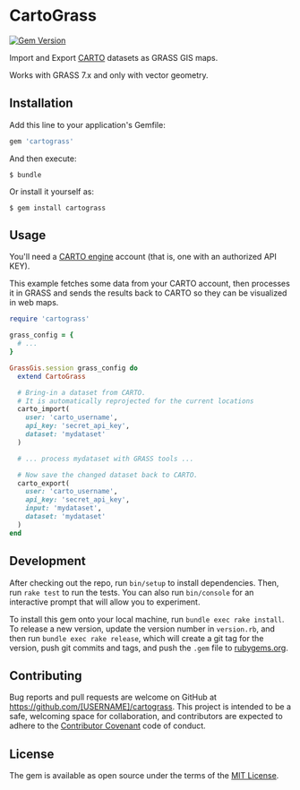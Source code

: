 # CartoGrass

[![Gem Version](https://badge.fury.io/rb/cartograss.svg)](http://badge.fury.io/rb/cartograss)

Import and Export [CARTO](http://carto.com) datasets as GRASS GIS maps.

Works with GRASS 7.x and only with vector geometry.

## Installation

Add this line to your application's Gemfile:

```ruby
gem 'cartograss'
```

And then execute:

    $ bundle

Or install it yourself as:

    $ gem install cartograss

## Usage

You'll need a [CARTO engine](https://carto.com/engine/) account 
(that is, one with an authorized API KEY).

This example fetches some data from your CARTO account, then processes it in GRASS and
sends the results back to CARTO so they can be visualized in web maps.

```ruby
require 'cartograss'

grass_config = {
  # ...
}

GrassGis.session grass_config do
  extend CartoGrass

  # Bring-in a dataset from CARTO.
  # It is automatically reprojected for the current locations
  carto_import(
    user: 'carto_username',
    api_key: 'secret_api_key',
    dataset: 'mydataset'
  )

  # ... process mydataset with GRASS tools ...

  # Now save the changed dataset back to CARTO.
  carto_export(
    user: 'carto_username',
    api_key: 'secret_api_key',
    input: 'mydataset',
    dataset: 'mydataset'
  )
end

```

## Development

After checking out the repo, run `bin/setup` to install dependencies. Then, run `rake test` to run the tests. You can also run `bin/console` for an interactive prompt that will allow you to experiment.

To install this gem onto your local machine, run `bundle exec rake install`. To release a new version, update the version number in `version.rb`, and then run `bundle exec rake release`, which will create a git tag for the version, push git commits and tags, and push the `.gem` file to [rubygems.org](https://rubygems.org).

## Contributing

Bug reports and pull requests are welcome on GitHub at https://github.com/[USERNAME]/cartograss. This project is intended to be a safe, welcoming space for collaboration, and contributors are expected to adhere to the [Contributor Covenant](contributor-covenant.org) code of conduct.


## License

The gem is available as open source under the terms of the [MIT License](http://opensource.org/licenses/MIT).
